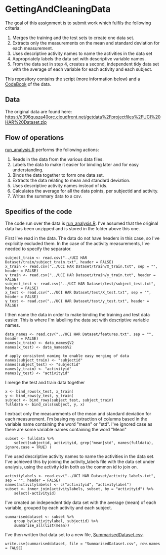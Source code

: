 # GettingAndCleaningData

The goal of this assignment is to submit work which fulfils the following criteria:
1. Merges the training and the test sets to create one data set.
1. Extracts only the measurements on the mean and standard deviation for each measurement.
1. Uses descriptive activity names to name the activities in the data set
1. Appropriately labels the data set with descriptive variable names.
1. From the data set in step 4, creates a second, independent tidy data set with the average of each variable for each activity and each subject.

This repository contains the script (more information below) and a [CodeBook](./CodeBook.md) of the data.

## Data

The original data are found here:
https://d396qusza40orc.cloudfront.net/getdata%2Fprojectfiles%2FUCI%20HAR%20Dataset.zip

## Flow of operations
[run_analysis.R](./run_analysis.R) performs the following actions:
1. Reads in the data from the various data files.
1. Labels the data to make it easier for binding later and for easy understanding.
1. Binds the data together to form one data set.
1. Extracts the data relating to mean and standard deviation.
1. Uses descriptive activity names instead of ids.
1. Calculates the average for all the data points, per subjectid and activity.
1. Writes the summary data to a csv.

## Specifics of the code

The code run over the data is [run_analysis.R](./run_analysis.R). I've assumed
that the original data has been unzipped and is stored in the folder above this one. 

First I've read in the data. The data do not have headers in this case, so I've explicitly
excluded them. In the case of the activity measurements, I've needed to specify the separator.
```{r}
subject_train <- read.csv("../UCI HAR Dataset/train/subject_train.txt", header = FALSE)
x_train <- read.csv("../UCI HAR Dataset/train/X_train.txt", sep = "", header = FALSE)
y_train <- read.csv("../UCI HAR Dataset/train/y_train.txt", header = FALSE)
subject_test <- read.csv("../UCI HAR Dataset/test/subject_test.txt", header = FALSE)
x_test <- read.csv("../UCI HAR Dataset/test/X_test.txt", sep = "", header = FALSE)
y_test <- read.csv("../UCI HAR Dataset/test/y_test.txt", header = FALSE)
```

I then name the data in order to make binding the training and test data easier.
This is where I'm labelling the data set with descriptive variable names.
```{r}
data_names <- read.csv("../UCI HAR Dataset/features.txt", sep = "", header = FALSE)
names(x_train) <- data_names$V2
names(x_test) <- data_names$V2

# apply consistent naming to enable easy merging of data
names(subject_train) <- "subjectid"
names(subject_test) <- "subjectid"
names(y_train) <- "activityid"
names(y_test) <- "activityid"
```

I merge the test and train data together
```{r}
x <- bind_rows(x_test, x_train)
y <- bind_rows(y_test, y_train)
subject <- bind_rows(subject_test, subject_train)
fulldata <- bind_cols(subject, y, x)
```

I extract only the measurements of the mean and standard deviation for each measurement.
I'm basing my extraction of columns based in the variable name containing the word "mean" or "std".
I've ignored case as there are some variable names containing the word "Mean"
```{r}
subset <- fulldata %>%
    select(subjectid, activityid, grep("mean|std", names(fulldata), ignore.case = TRUE) )
```

I've used descriptive activity names to name the activities in the data set.
I've achieved this by joining the activity_labels file with the data set under analysis, 
using the activity id in both as the common id to join on.
```{r}
activitylabels <- read.csv("../UCI HAR Dataset/activity_labels.txt", sep = "", header = FALSE)
names(activitylabels) <- c("activityid", "activitylabel")
subset <- inner_join(activitylabels, subset, by = "activityid") %>%
    select(-activityid)
```

I've created an independent tidy data set with the average (mean) of each variable,
grouped by each activity and each subject.
```{r}
summariseddataset <- subset %>%
    group_by(activitylabel, subjectid) %>%
    summarise_all(list(mean))
```

I've then written that data set to a new file, [SummarisedDataset.csv](./SummarisedDataset.csv).
```{r}
write.csv(summariseddataset, file = "SummarisedDataset.csv", row.names = FALSE)
```